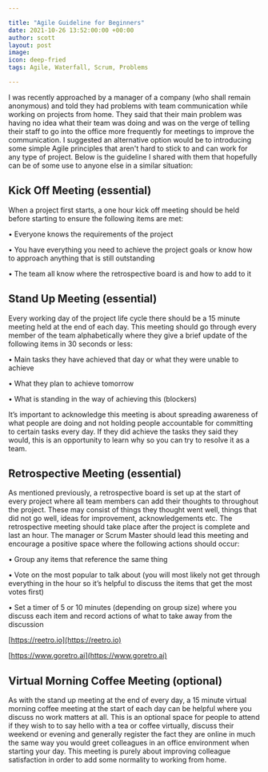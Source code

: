 ```yaml
---

title: "Agile Guideline for Beginners"
date: 2021-10-26 13:52:00:00 +00:00
author: scott
layout: post
image: 
icon: deep-fried
tags: Agile, Waterfall, Scrum, Problems

---
```


I was recently approached by a manager of a company (who shall remain anonymous) and told they had problems with team communication while working on projects from home. They said that their main problem was having no idea what their team was doing and was on the verge of telling their staff to go into the office more frequently for meetings to improve the communication. I suggested an alternative option would be to introducing some simple Agile principles that aren't hard to stick to and can work for any type of project. Below is the guideline I shared with them that hopefully can be of some use to anyone else in a similar situation:

## Kick Off Meeting (essential)
When a project first starts, a one hour kick off meeting should be held before starting to ensure the following items are met:

• Everyone knows the requirements of the project

• You have everything you need to achieve the project goals or know how to approach anything that is still outstanding 

• The team all know where the retrospective board is and how to add to it

## Stand Up Meeting (essential)
Every working day of the project life cycle there should be a 15 minute meeting held at the end of each day. This meeting should go through every member of the team alphabetically where they give a brief update of the following items in 30 seconds or less: 

• Main tasks they have achieved that day or what they were unable to achieve 

• What they plan to achieve tomorrow 

• What is standing in the way of achieving this (blockers)

It’s important to acknowledge this meeting is about spreading awareness of what people are doing and not holding people accountable for committing to certain tasks every day. If they did achieve the tasks they said they would, this is an opportunity to learn why so you can try to resolve it as a team. 

## Retrospective Meeting (essential)
As mentioned previously, a retrospective board is set up at the start of every project where all team members can add their thoughts to throughout the project. These may consist of things they thought went well, things that did not go well, ideas for improvement, acknowledgements etc. The retrospective meeting should take place after the project is complete and last an hour. The manager or Scrum Master should lead this meeting and encourage a positive space where the following actions should occur: 

• Group any items that reference the same thing

• Vote on the most popular to talk about (you will most likely not get through everything in the hour so it’s helpful to discuss the items that get the most votes first)

• Set a timer of 5 or 10 minutes (depending on group size) where you discuss each item and record actions of what to take away from the discussion

[https://reetro.io](https://reetro.io)

[https://www.goretro.ai](https://www.goretro.ai)

## Virtual Morning Coffee Meeting (optional)
As with the stand up meeting at the end of every day, a 15 minute virtual morning coffee meeting at the start of each day can be helpful where you discuss no work matters at all. This is an optional space for people to attend if they wish to to say hello with a tea or coffee virtually, discuss their weekend or evening and generally register the fact they are online in much the same way you would greet colleagues in an office environment when starting your day. This meeting is purely about improving colleague satisfaction in order to add some normality to working from home. 




